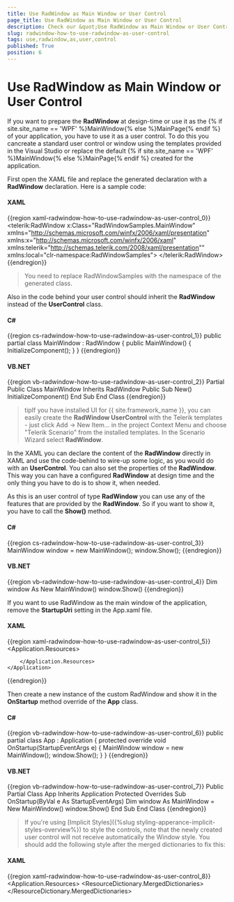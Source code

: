 ```yaml
---
title: Use RadWindow as Main Window or User Control
page_title: Use RadWindow as Main Window or User Control
description: Check our &quot;Use RadWindow as Main Window or User Control&quot; documentation article for the RadWindow {{ site.framework_name }} control.
slug: radwindow-how-to-use-radwindow-as-user-control
tags: use,radwindow,as,user,control
published: True
position: 6
---
```


# Use RadWindow as Main Window or User Control

If you want to prepare the __RadWindow__ at design-time or use it as the {% if site.site_name == 'WPF' %}MainWindow{% else %}MainPage{% endif %} of your application, you have to use it as a user control. To do this you cancreate a standard user control or window using the templates provided in the Visual Studio or replace the default {% if site.site_name == 'WPF' %}MainWindow{% else %}MainPage{% endif %} created for the application.

First open the XAML file and replace the generated declaration with a __RadWindow__ declaration. Here is a sample code:

#### __XAML__

{{region xaml-radwindow-how-to-use-radwindow-as-user-control_0}}
	<telerik:RadWindow x:Class="RadWindowSamples.MainWindow"
	   xmlns="http://schemas.microsoft.com/winfx/2006/xaml/presentation"
	   xmlns:x="http://schemas.microsoft.com/winfx/2006/xaml"
	   xmlns:telerik="http://schemas.telerik.com/2008/xaml/presentation""
	   xmlns:local="clr-namespace:RadWindowSamples">
	</telerik:RadWindow>
{{endregion}}

>You need to replace RadWindowSamples with the namespace of the generated class.

Also in the code behind your user control should inherit the __RadWindow__ instead of the __UserControl__ class.

#### __C#__

{{region cs-radwindow-how-to-use-radwindow-as-user-control_1}}
	public partial class MainWindow : RadWindow
	{
	    public MainWindow()
	    {
	        InitializeComponent();
	    }
	}
{{endregion}}

#### __VB.NET__

{{region vb-radwindow-how-to-use-radwindow-as-user-control_2}}
	Partial Public Class MainWindow
	    Inherits RadWindow
	    Public Sub New()
	        InitializeComponent()
	    End Sub
	End Class
{{endregion}}

>tipIf you have installed UI for {{ site.framework_name }}, you can easily create the __RadWindow UserControl__ with the Telerik templates - just click Add -> New Item... in the project Context Menu and choose "Telerik Scenario" from the installed templates. In the Scenario Wizard select __RadWindow__.

In the XAML you can declare the content of the __RadWindow__ directly in XAML and use the code-behind to wire-up some logic, as you would do with an __UserControl__. You can also set the properties of the __RadWindow__. This way you can have a configured __RadWindow__ at design time and the only thing you have to do is to show it, when needed. 

As this is an user control of type __RadWindow__ you can use any of the features that are provided by the __RadWindow__. So if you want to show it, you have to call the __Show()__ method.

#### __C#__  
{{region cs-radwindow-how-to-use-radwindow-as-user-control_3}}
	MainWindow window = new MainWindow();
	window.Show();
{{endregion}}

#### __VB.NET__  
{{region vb-radwindow-how-to-use-radwindow-as-user-control_4}}
	Dim window As New MainWindow()
	window.Show()
{{endregion}}

If you want to use RadWindow as the main window of the application, remove the __StartupUri__ setting in the App.xaml file.

#### __XAML__  
{{region xaml-radwindow-how-to-use-radwindow-as-user-control_5}}
	<Application x:Class="RadWindowSamples.App"
				 xmlns="http://schemas.microsoft.com/winfx/2006/xaml/presentation"
				 xmlns:x="http://schemas.microsoft.com/winfx/2006/xaml">
				 <!--StartupUri="MainWindow.xaml"-->
		<Application.Resources>
			 
		</Application.Resources>
	</Application>
{{endregion}}

Then create a new instance of the custom RadWindow and show it in the __OnStartup__ method override of the __App__ class.

#### __C#__  
{{region vb-radwindow-how-to-use-radwindow-as-user-control_6}}
	public partial class App : Application
	{
		protected override void OnStartup(StartupEventArgs e)
		{
			MainWindow window = new MainWindow();
			window.Show();
		}
	}
{{endregion}}

#### __VB.NET__  
{{region vb-radwindow-how-to-use-radwindow-as-user-control_7}}
	Public Partial Class App
	    Inherits Application
	    Protected Overrides Sub OnStartup(ByVal e As StartupEventArgs)
		Dim window As MainWindow = New MainWindow()
		window.Show()
	    End Sub
	End Class
{{endregion}}

>If you're using [Implicit Styles]({%slug styling-apperance-implicit-styles-overview%}) to style the controls, note that the newly created user control will not receive automatically the Window style. You should add the following style after the merged dictionaries to fix this:

#### __XAML__  
{{region xaml-radwindow-how-to-use-radwindow-as-user-control_8}}
	<Application.Resources>
	    <ResourceDictionary>
	        <ResourceDictionary.MergedDictionaries>
	            <ResourceDictionary Source="Themes/System.Windows.xaml" />
	            <ResourceDictionary Source="Themes/Telerik.Windows.Controls.xaml" />
	            <ResourceDictionary Source="Themes/Telerik.Windows.Controls.Navigation.xaml" />
	        </ResourceDictionary.MergedDictionaries>
	        <Style TargetType="local:MainWindow" BasedOn="{StaticResource RadWindowStyle}" />
	    </ResourceDictionary>
	</Application.Resources>
{{endregion}}

The important part is setting __TargetType__ property to the type of the user control.
